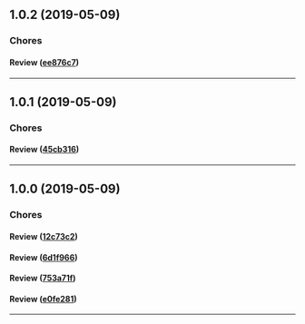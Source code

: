 ## 1.0.2 (2019-05-09)

### Chores


#### Review ([ee876c7](https://github.com/plossys/node-consul-key2file/commit/ee876c7))



---

## 1.0.1 (2019-05-09)

### Chores


#### Review ([45cb316](https://github.com/plossys/node-consul-key2file/commit/45cb316))



---

## 1.0.0 (2019-05-09)

### Chores


#### Review ([12c73c2](https://github.com/plossys/node-consul-key2file/commit/12c73c2))

#### Review ([6d1f966](https://github.com/plossys/node-consul-key2file/commit/6d1f966))

#### Review ([753a71f](https://github.com/plossys/node-consul-key2file/commit/753a71f))

#### Review ([e0fe281](https://github.com/plossys/node-consul-key2file/commit/e0fe281))



---
